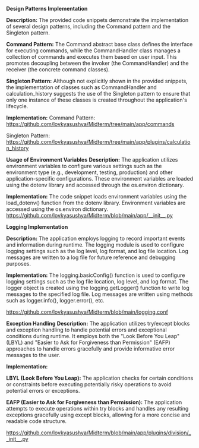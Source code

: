 **Design Patterns Implementation**

**Description:**
The provided code snippets demonstrate the implementation of several design patterns, including the Command pattern and the Singleton pattern.

**Command Pattern:** The Command abstract base class defines the interface for executing commands, while the CommandHandler class manages a collection of commands and executes them based on user input. This promotes decoupling between the invoker (the CommandHandler) and the receiver (the concrete command classes).

**Singleton Pattern:** Although not explicitly shown in the provided snippets, the implementation of classes such as CommandHandler and calculation_history suggests the use of the Singleton pattern to ensure that only one instance of these classes is created throughout the application's lifecycle.

**Implementation:**
Command Pattern: https://github.com/lovkyasushya/Midterm/tree/main/app/commands

Singleton Pattern: https://github.com/lovkyasushya/Midterm/tree/main/app/plugins/calculation_history




**Usage of Environment Variables**
**Description:**
The application utilizes environment variables to configure various settings such as the environment type (e.g., development, testing, production) and other application-specific configurations. These environment variables are loaded using the dotenv library and accessed through the os.environ dictionary.

**Implementation:**
The code snippet loads environment variables using the load_dotenv() function from the dotenv library.
Environment variables are accessed using the os.environ dictionary.
https://github.com/lovkyasushya/Midterm/blob/main/app/__init__.py



**Logging Implementation**

**Description:**
The application employs logging to record important events and information during runtime. The logging module is used to configure logging settings such as the log level, log format, and log file location. Log messages are written to a log file for future reference and debugging purposes.

**Implementation:**
The logging.basicConfig() function is used to configure logging settings such as the log file location, log level, and log format.
The logger object is created using the logging.getLogger() function to write log messages to the specified log file.
Log messages are written using methods such as logger.info(), logger.error(), etc.

https://github.com/lovkyasushya/Midterm/blob/main/logging.conf




**Exception Handling**
**Description:**
The application utilizes try/except blocks and exception handling to handle potential errors and exceptional conditions during runtime. It employs both the "Look Before You Leap" (LBYL) and "Easier to Ask for Forgiveness than Permission" (EAFP) approaches to handle errors gracefully and provide informative error messages to the user.

**Implementation:**

**LBYL (Look Before You Leap):** The application checks for certain conditions or constraints before executing potentially risky operations to avoid potential errors or exceptions.

**EAFP (Easier to Ask for Forgiveness than Permission):** The application attempts to execute operations within try blocks and handles any resulting exceptions gracefully using except blocks, allowing for a more concise and readable code structure.

https://github.com/lovkyasushya/Midterm/blob/main/app/plugins/division/__init__.py

